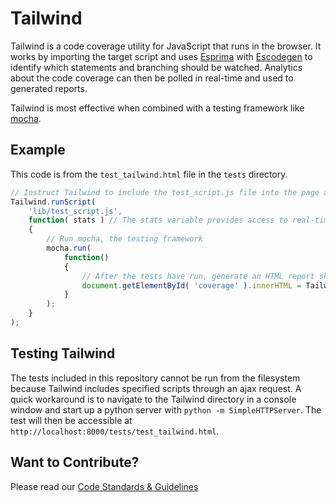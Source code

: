 Tailwind
========

Tailwind is a code coverage utility for JavaScript that runs in the browser. It works by importing the target script and uses [Esprima](http://esprima.org/) with [Escodegen](https://github.com/Constellation/escodegen) to identify which statements and branching should be watched. Analytics about the code coverage can then be polled in real-time and used to generated reports.

Tailwind is most effective when combined with a testing framework like [mocha](http://visionmedia.github.io/mocha/).

Example
-------
This code is from the `test_tailwind.html` file in the `tests` directory.
```javascript
// Instruct Tailwind to include the test_script.js file into the page and monitor its execution
Tailwind.runScript(
    'lib/test_script.js',
    function( stats ) // The stats variable provides access to real-time code coverage statistics
    {
        // Run mocha, the testing framework
        mocha.run(
            function()
            {
                // After the tests have run, generate an HTML report showing what statements were executed
                document.getElementById( 'coverage' ).innerHTML = Tailwind.Reporters.html( stats );
            }
        );
    }
);
```

Testing Tailwind
----------------
The tests included in this repository cannot be run from the filesystem because Tailwind includes specified scripts through an ajax request. A quick workaround is to navigate to the Tailwind directory in a console window and start up a python server with `python -m SimpleHTTPServer`. The test will then be accessible at `http://localhost:8000/tests/test_tailwind.html`.

Want to Contribute?
-------------------
Please read our [Code Standards & Guidelines](https://docs.google.com/a/sympoz.com/document/d/1c83xlVHpPxMd-ISZlu-4Rzpi7EbdopV_mmKjcYEQiz4/pub)
